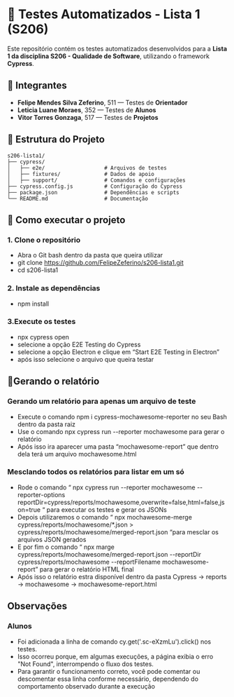 # 🚀 Testes Automatizados - Lista 1 (S206)
Este repositório contém os testes automatizados desenvolvidos para a **Lista 1 da disciplina S206 - Qualidade de Software**, utilizando o framework **Cypress**.

## 👥 Integrantes

- **Felipe Mendes Silva Zeferino**, 511 — Testes de **Orientador**
- **Leticia Luane Moraes**, 352 — Testes de **Alunos**
- **Vitor Torres Gonzaga**, 517 — Testes de **Projetos**


## 📂 Estrutura do Projeto
```plaintext
s206-lista1/
├── cypress/
│   ├── e2e/                   # Arquivos de testes
│   ├── fixtures/              # Dados de apoio
│   ├── support/               # Comandos e configurações
├── cypress.config.js          # Configuração do Cypress
├── package.json               # Dependências e scripts
└── README.md                  # Documentação
```

## 🚀 Como executar o projeto
### 1. Clone o repositório
* Abra o Git bash dentro da pasta que queira utilizar
* git clone https://github.com/FelipeZeferino/s206-lista1.git
* cd s206-lista1
### 2. Instale as dependências
* npm install
### 3.Execute os testes
* npx cypress open
* selecione a opção E2E Testing do Cypress
* selecione a opção Electron e clique em “Start E2E Testing in Electron”
* após isso selecione o arquivo que queira testar

## 📄Gerando o relatório
### Gerando um relatório para apenas um arquivo de teste
* Execute o comando npm i cypress-mochawesome-reporter no seu Bash dentro da pasta raiz
* Use o comando npx cypress run --reporter mochawesome para gerar o relatório
* Após isso ira aparecer uma pasta “mochawesome-report” que dentro dela terá um arquivo mochawesome.html
  
### Mesclando todos os relatórios para listar em um só
* Rode o comando “ npx cypress run --reporter mochawesome --reporter-options reportDir=cypress/reports/mochawesome,overwrite=false,html=false,json=true “ para executar os testes e gerar os JSONs
* Depois utilizaremos o comando “ npx mochawesome-merge cypress/reports/mochawesome/*.json > cypress/reports/mochawesome/merged-report.json “para mesclar os arquivos JSON gerados
* E por fim o comando “ npx marge cypress/reports/mochawesome/merged-report.json --reportDir cypress/reports/mochawesome --reportFilename mochawesome-report” para gerar o relatório HTML final
* Após isso o relatório estra disponível dentro da pasta Cypress -> reports ->  mochawesome -> mochawesome-report.html

## Observações
### Alunos
* Foi adicionada a linha de comando cy.get('.sc-eXzmLu').click() nos testes.
* Isso ocorreu porque, em algumas execuções, a página exibia o erro "Not Found", interrompendo o fluxo dos testes.
* Para garantir o funcionamento correto, você pode comentar ou descomentar essa linha conforme necessário, dependendo do comportamento observado durante a execução
